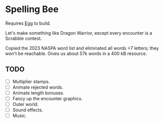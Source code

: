 # Spelling Bee

Requires [Egg](https://github.com/aksommerville/egg) to build.

Let's make something like Dragon Warrior, except every encounter is a Scrabble contest.

Copied the 2023 NASPA word list and eliminated all words >7 letters; they won't be reachable.
Gives us about 57k words in a 400 kB resource.

## TODO

- [ ] Multiplier stamps.
- [ ] Animate rejected words.
- [ ] Animate length bonuses.
- [ ] Fancy up the encounter graphics.
- [ ] Outer world.
- [ ] Sound effects.
- [ ] Music.

